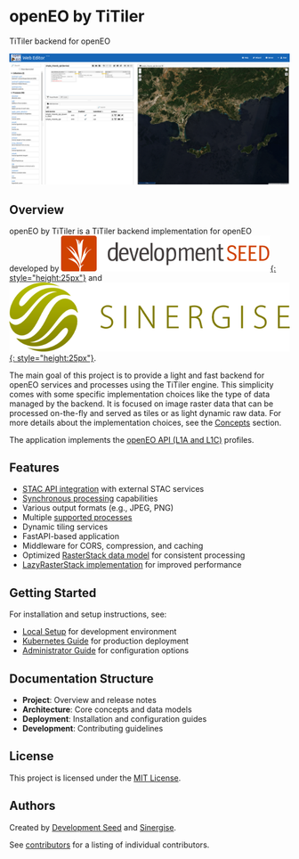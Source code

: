 # openEO by TiTiler

TiTiler backend for openEO

![openEO by TiTiler](img/image.png)

## Overview

openEO by TiTiler is a TiTiler backend implementation for openEO developed by [![Development Seed](img/ds-logo-hor.svg){: style="height:25px"}](https://developmentseed.org/) and [![Sinergise](img/sinergise-logo.png){: style="height:25px"}](https://www.sinergise.com/).

The main goal of this project is to provide a light and fast backend for openEO services and processes using the TiTiler engine.
This simplicity comes with some specific implementation choices like the type of data managed by the backend.
It is focused on image raster data that can be processed on-the-fly and served as tiles or as light dynamic raw data.
For more details about the implementation choices, see the [Concepts](concepts.md) section.

The application implements the [openEO API (L1A and L1C)](https://openeo.org/documentation/1.0/developers/profiles/api.html#api-profiles) profiles.

## Features

- [STAC API integration](https://sentinel-hub.github.io/titiler-openeo/concepts/#collections-and-stac-integration) with external STAC services
- [Synchronous processing](https://sentinel-hub.github.io/titiler-openeo/concepts/#data-model) capabilities
- Various output formats (e.g., JPEG, PNG)
- Multiple [supported processes](https://github.com/sentinel-hub/titiler-openeo/tree/main/titiler/openeo/processes/data)
- Dynamic tiling services
- FastAPI-based application
- Middleware for CORS, compression, and caching
- Optimized [RasterStack data model](https://sentinel-hub.github.io/titiler-openeo/raster-stack/) for consistent processing
- [LazyRasterStack implementation](https://sentinel-hub.github.io/titiler-openeo/raster-stack/#lazyrasterstack) for improved performance


## Getting Started

For installation and setup instructions, see:
- [Local Setup](local-setup.md) for development environment
- [Kubernetes Guide](kubernetes.md) for production deployment
- [Administrator Guide](admin-guide.md) for configuration options

## Documentation Structure

- **Project**: Overview and release notes
- **Architecture**: Core concepts and data models
- **Deployment**: Installation and configuration guides
- **Development**: Contributing guidelines

## License

This project is licensed under the [MIT License](https://github.com/sentinel-hub/titiler-openeo/blob/main/LICENSE).

## Authors

Created by [Development Seed](https://developmentseed.org/) and [Sinergise](https://www.sinergise.com/).

See [contributors](https://github.com/sentinel-hub/titiler-openeo/graphs/contributors) for a listing of individual contributors.
